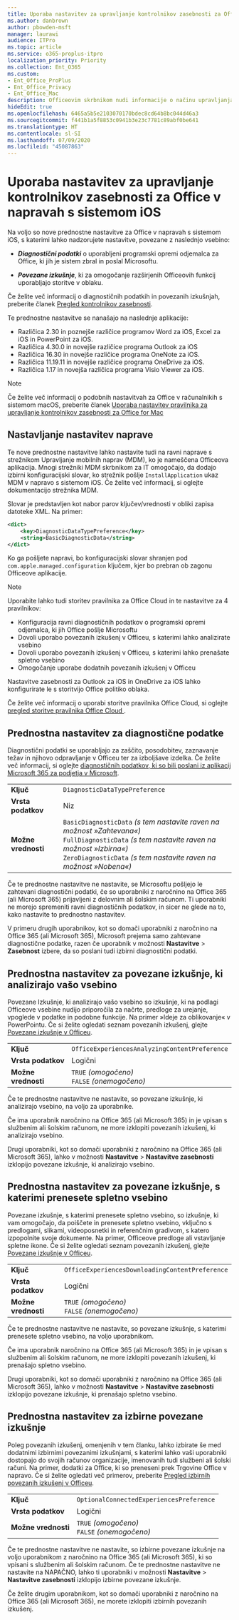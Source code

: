 ```yaml
---
title: Uporaba nastavitev za upravljanje kontrolnikov zasebnosti za Office v napravah s sistemom iOS
ms.author: danbrown
author: pbowden-msft
manager: laurawi
audience: ITPro
ms.topic: article
ms.service: o365-proplus-itpro
localization_priority: Priority
ms.collection: Ent_O365
ms.custom:
- Ent_Office_ProPlus
- Ent_Office_Privacy
- Ent_Office_Mac
description: Officeovim skrbnikom nudi informacije o načinu upravljanja nastavitev zasebnosti v napravah s sistemom iOS.
hideEdit: true
ms.openlocfilehash: 6465a5b5e2103070170bdec8cd64b8bc044d46a3
ms.sourcegitcommit: f441b1a5f8853c0941b3e23c7781c89abf0be641
ms.translationtype: HT
ms.contentlocale: sl-SI
ms.lasthandoff: 07/09/2020
ms.locfileid: "45087863"
---
```

# <a name="use-preferences-to-manage-privacy-controls-for-office-on-ios-devices"></a>Uporaba nastavitev za upravljanje kontrolnikov zasebnosti za Office v napravah s sistemom iOS

Na voljo so nove prednostne nastavitve za Office v napravah s sistemom iOS, s katerimi lahko nadzorujete nastavitve, povezane z naslednjo vsebino:

- ***Diagnostični podatki*** o uporabljeni programski opremi odjemalca za Office, ki jih je sistem zbral in poslal Microsoftu.

- ***Povezane izkušnje***, ki za omogočanje razširjenih Officeovih funkcij uporabljajo storitve v oblaku.

Če želite več informacij o diagnostičnih podatkih in povezanih izkušnjah, preberite članek [Pregled kontrolnikov zasebnosti](overview-privacy-controls.md).

Te prednostne nastavitve se nanašajo na naslednje aplikacije:
- Različica 2.30 in poznejše različice programov Word za iOS, Excel za iOS in PowerPoint za iOS.
- Različica 4.30.0 in novejše različice programa Outlook za iOS
- Različica 16.30 in novejše različice programa OneNote za iOS.
- Različica 11.19.11 in novejše različice programa OneDrive za iOS.
- Različica 1.17 in novejša različica programa Visio Viewer za iOS.

> [!NOTE]
> Če želite več informacij o podobnih nastavitvah za Office v računalnikih s sistemom macOS, preberite članek [Uporaba nastavitev pravilnika za upravljanje kontrolnikov zasebnosti za Office for Mac](mac-privacy-preferences.md)


## <a name="setting-device-preferences"></a>Nastavljanje nastavitev naprave
Te nove prednostne nastavitve lahko nastavite tudi na ravni naprave s strežnikom Upravljanje mobilnih naprav (MDM), ko je nameščena Officeova aplikacija. Mnogi strežniki MDM skrbnikom za IT omogočajo, da dodajo izbirni konfiguracijski slovar, ko strežnik pošlje `InstallApplication` ukaz MDM v napravo s sistemom iOS. Če želite več informacij, si oglejte dokumentacijo strežnika MDM.

Slovar je predstavljen kot nabor parov ključev/vrednosti v obliki zapisa datoteke XML. Na primer:

```xml
<dict>
    <key>DiagnosticDataTypePreference</key>
    <string>BasicDiagnosticData</string>
</dict>
```

Ko ga pošljete napravi, bo konfiguracijski slovar shranjen pod `com.apple.managed.configuration` ključem, kjer bo prebran ob zagonu Officeove aplikacije.

> [!NOTE]
> Uporabite lahko tudi storitev pravilnika za Office Cloud in te nastavitve za 4 pravilnikov:
> - Konfiguracija ravni diagnostičnih podatkov o programski opremi odjemalca, ki jih Office pošlje Microsoftu
> - Dovoli uporabo povezanih izkušenj v Officeu, s katerimi lahko analizirate vsebino
> - Dovoli uporabo povezanih izkušenj v Officeu, s katerimi lahko prenašate spletno vsebino
> - Omogočanje uporabe dodatnih povezanih izkušenj v Officeu
>
> Nastavitve zasebnosti za Outlook za iOS in OneDrive za iOS lahko konfigurirate le s storitvijo Office politiko oblaka.
>
> Če želite več informacij o uporabi storitve pravilnika Office Cloud, si oglejte [pregled storitve pravilnika Office Cloud ](../overview-office-cloud-policy-service.md).

## <a name="preference-setting-for-diagnostic-data"></a>Prednostna nastavitev za diagnostične podatke

Diagnostični podatki se uporabljajo za zaščito, posodobitev, zaznavanje težav in njihovo odpravljanje v Officeu ter za izboljšave izdelka. Če želite več informacij, si oglejte [diagnostičnih podatkov, ki so bili poslani iz aplikacij Microsoft 365 za podjetja v Microsoft](overview-privacy-controls.md#diagnostic-data-sent-from-microsoft-365-apps-for-enterprise-to-microsoft).

|||
|:-----|:-----|
|**Ključ**  | `DiagnosticDataTypePreference`  |
|**Vrsta podatkov**  | Niz |
|**Možne vrednosti**  | `BasicDiagnosticData` *(s tem nastavite raven na možnost »Zahtevana«)* <br/> `FullDiagnosticData` *(s tem nastavite raven na možnost »Izbirna«)* <br/> `ZeroDiagnosticData` *(s tem nastavite raven na možnost »Nobena«)* |

Če te prednostne nastavitve ne nastavite, se Microsoftu pošljejo le zahtevani diagnostični podatki, če so uporabniki z naročnino na Office 365 (ali Microsoft 365) prijavljeni z delovnim ali šolskim računom. Ti uporabniki ne morejo spremeniti ravni diagnostičnih podatkov, in sicer ne glede na to, kako nastavite to prednostno nastavitev.

V primeru drugih uporabnikov, kot so domači uporabniki z naročnino na Office 365 (ali Microsoft 365), Microsoft prejema samo zahtevane diagnostične podatke, razen če uporabnik v možnosti **Nastavitve** > **Zasebnost** izbere, da so poslani tudi izbirni diagnostični podatki.


## <a name="preference-setting-for-connected-experiences-that-analyze-your-content"></a>Prednostna nastavitev za povezane izkušnje, ki analizirajo vašo vsebino

Povezane Izkušnje, ki analizirajo vašo vsebino so izkušnje, ki na podlagi Officeove vsebine nudijo priporočila za načrte, predloge za urejanje, vpoglede v podatke in podobne funkcije. Na primer »Ideje za oblikovanje« v PowerPointu. Če si želite ogledati seznam povezanih izkušenj, glejte [Povezane izkušnje v Officeu](connected-experiences.md).

|||
|:-----|:-----|
|**Ključ**  | `OfficeExperiencesAnalyzingContentPreference`  |
|**Vrsta podatkov**  | Logični |
|**Možne vrednosti**  | `TRUE` *(omogočeno)* <br/> `FALSE` *(onemogočeno)*|


Če te prednostne nastavitve ne nastavite, so povezane izkušnje, ki analizirajo vsebino, na voljo za uporabnike.

Če ima uporabnik naročnino na Office 365 (ali Microsoft 365) in je vpisan s službenim ali šolskim računom, ne more izklopiti povezanih izkušenj, ki analizirajo vsebino.

Drugi uporabniki, kot so domači uporabniki z naročnino na Office 365 (ali Microsoft 365), lahko v možnosti **Nastavitve** > **Nastavitve zasebnosti** izklopijo povezane izkušnje, ki analizirajo vsebino.

## <a name="preference-setting-for-connected-experiences-that-download-online-content"></a>Prednostna nastavitev za povezane izkušnje, s katerimi prenesete spletno vsebino

Povezane izkušnje, s katerimi prenesete spletno vsebino, so izkušnje, ki vam omogočajo, da poiščete in prenesete spletno vsebino, vključno s predlogami, slikami, videoposnetki in referenčnim gradivom, s katero izpopolnite svoje dokumente. Na primer, Officeove predloge ali vstavljanje spletne ikone. Če si želite ogledati seznam povezanih izkušenj, glejte [Povezane izkušnje v Officeu](connected-experiences.md).

|||
|:-----|:-----|
|**Ključ**  | `OfficeExperiencesDownloadingContentPreference`  |
|**Vrsta podatkov**  | Logični |
|**Možne vrednosti**  | `TRUE` *(omogočeno)* <br/> `FALSE` *(onemogočeno)*|


Če te prednostne nastavitve ne nastavite, so povezane izkušnje, s katerimi prenesete spletno vsebino, na voljo uporabnikom.

Če ima uporabnik naročnino na Office 365 (ali Microsoft 365) in je vpisan s službenim ali šolskim računom, ne more izklopiti povezanih izkušenj, ki prenašajo spletno vsebino.

Drugi uporabniki, kot so domači uporabniki z naročnino na Office 365 (ali Microsoft 365), lahko v možnosti **Nastavitve** > **Nastavitve zasebnosti** izklopijo povezane izkušnje, ki prenašajo spletno vsebino.

## <a name="preference-setting-for-optional-connected-experiences"></a>Prednostna nastavitev za izbirne povezane izkušnje

Poleg povezanih izkušenj, omenjenih v tem članku, lahko izbirate še med dodatnimi izbirnimi povezanimi izkušnjami, s katerimi lahko vaši uporabniki dostopajo do svojih računov organizacije, imenovanih tudi službeni ali šolski računi. Na primer, dodatki za Office, ki so preneseni prek Trgovine Office v napravo. Če si želite ogledati več primerov, preberite [Pregled izbirnih povezanih izkušenj v Officeu](optional-connected-experiences.md).

|||
|:-----|:-----|
|**Ključ**  | `OptionalConnectedExperiencesPreference`  |
|**Vrsta podatkov**  | Logični |
|**Možne vrednosti**  | `TRUE` *(omogočeno)* <br/> `FALSE` *(onemogočeno)*|


Če te prednostne nastavitve ne nastavite, so izbirne povezane izkušnje na voljo uporabnikom z naročnino na Office 365 (ali Microsoft 365), ki so vpisani s službenim ali šolskim računom. Če te prednostne nastavitve ne nastavite na NAPAČNO, lahko ti uporabniki v možnosti **Nastavitve** > **Nastavitve zasebnosti** izklopijo izbirne povezane izkušnje.

Če želite drugim uporabnikom, kot so domači uporabniki z naročnino na Office 365 (ali Microsoft 365), ne morete izklopiti izbirnih povezanih izkušenj.